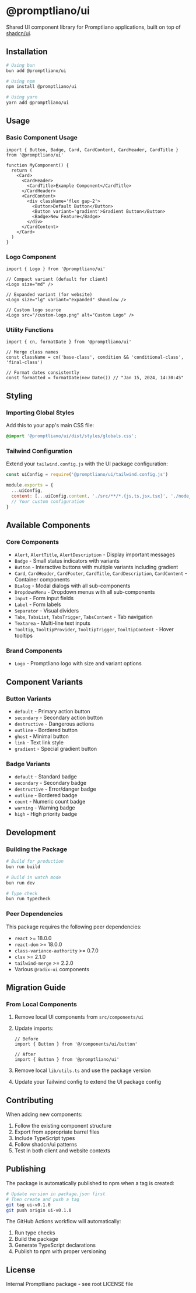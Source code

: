 # @promptliano/ui

Shared UI component library for Promptliano applications, built on top of [shadcn/ui](https://ui.shadcn.com/).

## Installation

```bash
# Using bun
bun add @promptliano/ui

# Using npm
npm install @promptliano/ui

# Using yarn
yarn add @promptliano/ui
```

## Usage

### Basic Component Usage

```tsx
import { Button, Badge, Card, CardContent, CardHeader, CardTitle } from '@promptliano/ui'

function MyComponent() {
  return (
    <Card>
      <CardHeader>
        <CardTitle>Example Component</CardTitle>
      </CardHeader>
      <CardContent>
        <div className='flex gap-2'>
          <Button>Default Button</Button>
          <Button variant='gradient'>Gradient Button</Button>
          <Badge>New Feature</Badge>
        </div>
      </CardContent>
    </Card>
  )
}
```

### Logo Component

```tsx
import { Logo } from '@promptliano/ui'

// Compact variant (default for client)
<Logo size="md" />

// Expanded variant (for website)
<Logo size="lg" variant="expanded" showGlow />

// Custom logo source
<Logo src="/custom-logo.png" alt="Custom Logo" />
```

### Utility Functions

```tsx
import { cn, formatDate } from '@promptliano/ui'

// Merge class names
const className = cn('base-class', condition && 'conditional-class', 'final-class')

// Format dates consistently
const formatted = formatDate(new Date()) // "Jan 15, 2024, 14:30:45"
```

## Styling

### Importing Global Styles

Add this to your app's main CSS file:

```css
@import '@promptliano/ui/dist/styles/globals.css';
```

### Tailwind Configuration

Extend your `tailwind.config.js` with the UI package configuration:

```js
const uiConfig = require('@promptliano/ui/tailwind.config.js')

module.exports = {
  ...uiConfig,
  content: [...uiConfig.content, './src/**/*.{js,ts,jsx,tsx}', './node_modules/@promptliano/ui/dist/**/*.js']
  // Your custom configuration
}
```

## Available Components

### Core Components

- `Alert`, `AlertTitle`, `AlertDescription` - Display important messages
- `Badge` - Small status indicators with variants
- `Button` - Interactive buttons with multiple variants including gradient
- `Card`, `CardHeader`, `CardFooter`, `CardTitle`, `CardDescription`, `CardContent` - Container components
- `Dialog` - Modal dialogs with all sub-components
- `DropdownMenu` - Dropdown menus with all sub-components
- `Input` - Form input fields
- `Label` - Form labels
- `Separator` - Visual dividers
- `Tabs`, `TabsList`, `TabsTrigger`, `TabsContent` - Tab navigation
- `Textarea` - Multi-line text inputs
- `Tooltip`, `TooltipProvider`, `TooltipTrigger`, `TooltipContent` - Hover tooltips

### Brand Components

- `Logo` - Promptliano logo with size and variant options

## Component Variants

### Button Variants

- `default` - Primary action button
- `secondary` - Secondary action button
- `destructive` - Dangerous actions
- `outline` - Bordered button
- `ghost` - Minimal button
- `link` - Text link style
- `gradient` - Special gradient button

### Badge Variants

- `default` - Standard badge
- `secondary` - Secondary badge
- `destructive` - Error/danger badge
- `outline` - Bordered badge
- `count` - Numeric count badge
- `warning` - Warning badge
- `high` - High priority badge

## Development

### Building the Package

```bash
# Build for production
bun run build

# Build in watch mode
bun run dev

# Type check
bun run typecheck
```

### Peer Dependencies

This package requires the following peer dependencies:

- `react` >= 18.0.0
- `react-dom` >= 18.0.0
- `class-variance-authority` >= 0.7.0
- `clsx` >= 2.1.0
- `tailwind-merge` >= 2.2.0
- Various `@radix-ui` components

## Migration Guide

### From Local Components

1. Remove local UI components from `src/components/ui`
2. Update imports:

   ```tsx
   // Before
   import { Button } from '@/components/ui/button'

   // After
   import { Button } from '@promptliano/ui'
   ```

3. Remove local `lib/utils.ts` and use the package version
4. Update your Tailwind config to extend the UI package config

## Contributing

When adding new components:

1. Follow the existing component structure
2. Export from appropriate barrel files
3. Include TypeScript types
4. Follow shadcn/ui patterns
5. Test in both client and website contexts

## Publishing

The package is automatically published to npm when a tag is created:

```bash
# Update version in package.json first
# Then create and push a tag
git tag ui-v0.1.0
git push origin ui-v0.1.0
```

The GitHub Actions workflow will automatically:

1. Run type checks
2. Build the package
3. Generate TypeScript declarations
4. Publish to npm with proper versioning

## License

Internal Promptliano package - see root LICENSE file
